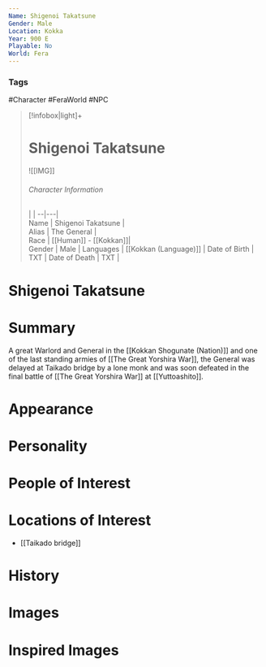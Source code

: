```yaml
---
Name: Shigenoi Takatsune  
Gender: Male
Location: Kokka
Year: 900 E
Playable: No
World: Fera
---
```


### Tags
#Character #FeraWorld #NPC 

> [!infobox|light]+  
> # Shigenoi Takatsune  
> ![[IMG]]  
> ###### Character Information
>  |   |
> --|---|  
> Name | Shigenoi Takatsune |  
> Alias | The General |  
> Race | [[Human]] - [[Kokkan]]|  
> Gender | Male |
> Languages | [[Kokkan (Language)]] |
> Date of Birth | TXT |
> Date of Death | TXT |

# Shigenoi Takatsune

# Summary
A great Warlord and General in the [[Kokkan Shogunate (Nation)]] and one of the last standing armies of   [[The Great Yorshira War]], the General was delayed at Taikado bridge by a lone monk and was soon defeated in the final battle of [[The Great Yorshira War]] at [[Yuttoashito]].

# Appearance

# Personality

# People of Interest

# Locations of Interest
- [[Taikado bridge]]

# History

# Images

# Inspired Images
